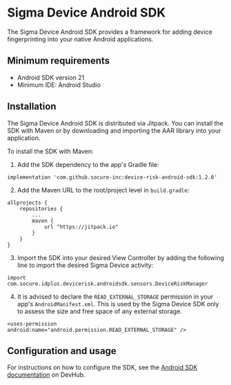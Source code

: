# Sigma Device Android SDK

The Sigma Device Android SDK provides a framework for adding device fingerprinting into your native
Android applications.

## Minimum requirements

- Android SDK version 21
- Minimum IDE: Android Studio

## Installation

The Sigma Device Android SDK is distributed via Jitpack. You can install the SDK with Maven or by
downloading and importing the AAR library into your application.

To install the SDK with Maven:

1. Add the SDK dependency to the app's Gradle file:

```
implementation 'com.github.socure-inc:device-risk-android-sdk:1.2.0'
```

2. Add the Maven URL to the root/project level in `build.gradle`:

```
allprojects {
    repositories {
        ...
        maven {
            url "https://jitpack.io"
        }
    }
}
```

3. Import the SDK into your desired View Controller by adding the following line to import the
   desired Sigma Device activity:

```
import com.socure.idplus.devicerisk.androidsdk.sensors.DeviceRiskManager
```

4. It is advised to declare the `READ_EXTERNAL_STORAGE` permission in your app's `AndroidManifest.xml`. This is used by the Sigma Device SDK only to assess the size and free space of any external storage.

```
<uses-permission android:name="android.permission.READ_EXTERNAL_STORAGE" />
```

## Configuration and usage

For instructions on how to configure the SDK, see the [Android SDK documentation](https://developer.socure.com/guide/deviceandroidsdk) on DevHub.
